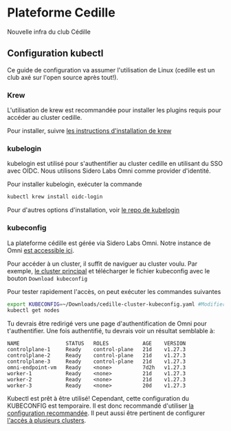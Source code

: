 # Plateforme Cedille
Nouvelle infra du club Cédille

## Configuration kubectl
Ce guide de configuration va assumer l'utilisation de Linux (cedille est un club axé sur l'open source après tout!).

### Krew
L'utilisation de krew est recommandée pour installer les plugins requis pour accéder au cluster cedille.

Pour installer, suivre [les instructions d'installation de krew](https://krew.sigs.k8s.io/docs/user-guide/setup/install/)

### kubelogin
kubelogin est utilisé pour s'authentifier au cluster cedille en utilisant du SSO avec OIDC. Nous utilisons Sidero Labs Omni comme provider d'identité.

Pour installer kubelogin, exécuter la  commande 
```bash
kubectl krew install oidc-login
```

Pour d'autres options d'installation, voir [le repo de kubelogin](https://github.com/int128/kubelogin)

### kubeconfig
La plateforme cédille est gérée via Sidero Labs Omni. Notre instance de Omni [est accessible ici](https://cedille.omni.siderolabs.io/omni/).

Pour accéder à un cluster, il suffit de naviguer au cluster voulu. Par exemple, [le cluster principal](https://cedille.omni.siderolabs.io/cluster/cedille-cluster/overview) et télécharger le fichier kubeconfig avec le bouton `Download kubeconfig`

Pour tester rapidement l'accès, on peut exécuter les commandes suivantes
```bash
export KUBECONFIG=~/Downloads/cedille-cluster-kubeconfig.yaml #Modifier selon l'emplacement du kubeconfig téléchargé
kubectl get nodes
```

Tu devrais être redirigé vers une page d'authentification de Omni pour t'authentifier. Une fois authentifié, tu devrais voir un résultat semblable à:
```console
NAME               STATUS   ROLES           AGE    VERSION
controlplane-1     Ready    control-plane   21d    v1.27.3
controlplane-2     Ready    control-plane   21d    v1.27.3
controlplane-3     Ready    control-plane   21d    v1.27.3
omni-endpoint-vm   Ready    <none>          7d2h   v1.27.3
worker-1           Ready    <none>          21d    v1.27.3
worker-2           Ready    <none>          21d    v1.27.3
worker-3           Ready    <none>          20d    v1.27.3
```

Kubectl est prêt à être utilisé! Cependant, cette configuration du KUBECONFIG est temporaire. Il est donc recommandé d'utiliser [la configuration recommandée](https://kubernetes.io/docs/concepts/configuration/organize-cluster-access-kubeconfig/). Il peut aussi être pertinent de configurer [l'accès à plusieurs clusters](https://kubernetes.io/docs/tasks/access-application-cluster/configure-access-multiple-clusters/).
